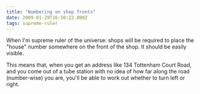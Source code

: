```yaml
---
title: "Numbering on shop fronts"
date: 2009-01-29T16:50:22.000Z
tags: supreme-ruler
---
```

When I'm supreme ruler of the universe: shops will be required to place the "house" number somewhere on the front of the shop. It should be easily visible.

This means that, when you get an address like 134 Tottenham Court Road, and you come out of a tube station with no idea of how far along the road (number-wise) you are, you'll be able to work out whether to turn left or right.
